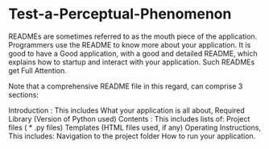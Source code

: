 # Test-a-Perceptual-Phenomenon
READMEs are sometimes referred to as the mouth piece of the application. Programmers use the README to know more about your application. It is good to have a Good application, with a good and detailed README, which explains how to startup and interact with your application. Such READMEs get Full Attention.

Note that a comprehensive README file in this regard, can comprise 3 sections:

Introduction : This includes
What your application is all about,
Required Library (Version of Python used)
Contents : This includes lists of:
Project files ( * .py files)
Templates (HTML files used, if any)
Operating Instructions, This includes:
Navigation to the project folder
How to run your application.
